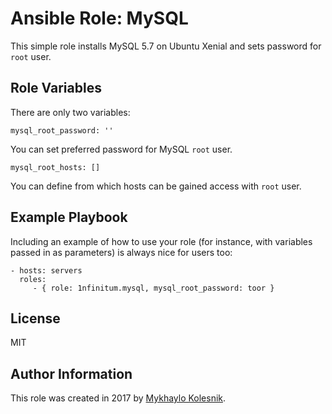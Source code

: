 Ansible Role: MySQL
=========

This simple role installs MySQL 5.7 on Ubuntu Xenial and sets password for `root` user.

Role Variables
--------------

There are only two variables:
```
mysql_root_password: ''
```
You can set preferred password for MySQL `root` user.
```
mysql_root_hosts: []
```
You can define from which hosts can be gained access with `root` user.

Example Playbook
----------------

Including an example of how to use your role (for instance, with variables passed in as parameters) is always nice for users too:

    - hosts: servers
      roles:
         - { role: 1nfinitum.mysql, mysql_root_password: toor }

License
-------

MIT

Author Information
------------------

This role was created in 2017 by [Mykhaylo Kolesnik](http://github.com/1nfinitum).
